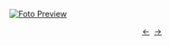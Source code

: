 [![Foto Preview](preview/n336.avif)](https://20essentials.github.io/project-000-336)

<div align="center" style="display: flex; justify-content: center;">
  <a  href="https://github.com/20essentials/project-000-335" target="_blank">&#8592;</a>
  &nbsp;&nbsp;
  <a  href="https://github.com/20essentials/project-000-337" target="_blank">&#8594;</a>
</div>
